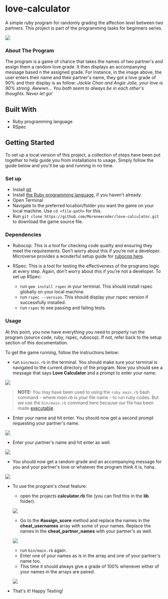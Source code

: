 # love-calculator
A simple ruby program for randomly grading the affection level between two partners. This project is part of the programming tasks for beginners series.

![](https://user-images.githubusercontent.com/38987207/110028621-c19c9280-7d33-11eb-8c86-39a5f5a615d8.png)

### About The Program
The program is a game of chance that takes the names of two partner's and assign them a random love grade. It then displays an accompanying message based n the assigned grade. For instance, in the image above, the user enters their name and their partner's name, they got a love grade of 90% and their display is as follow: *Jackie Chan and Angie Jolie, your love is 90% strong.
Awwwn... You both seem to always be in each other's thoughts. Never let go!*

## Built With

- Ruby programming language
- RSpec

## Getting Started

To set up a local version of this project, a collection of steps have been put together to help guide you from installations to usage. Simply follow the guide below and you'll be up and running in no time.

### Set up

- Install [git](https://git-scm.com/downloads)
- Install [the Ruby programming language](https://ruby-doc.org/downloads/), if you haven't already.
- Open Terminal
- Navigate to the preferred location/folder you want the game on your local machine. Use `cd <file-path>` for this.
- Run `git clone https://github.com/Moreneecoder/love-calculator.git` to download the game source file.

### Dependencies

- Rubocop: This is a tool for checking code quality and ensuring they meet the requirements. Don’t worry about this if you’re not a developer. Microverse provides a wonderful setup guide for [rubocop here](https://github.com/microverseinc/linters-config/tree/master/ruby).

- RSpec: This is a tool for testing the effectiveness of the programs logic at every step. Again, don’t worry about this if you’re not a developer. To set up RSpec:
  - run `gem install rspec` in your terminal. This should install rspec globally on your local machine.
  - run `rspec --version`. This should display your rspec version if successfully installed.
  - run `rspec` to see passing and failing tests.

### Usage

At this point, you now have everything you need to properly run the program (source code, ruby, rspec, rubocop). If not, refer back to the setup section of this documentation.

To get the game running, follow the instructions below:

- run `bin/main.rb` in the terminal. You should make sure your terminal is navigated to the current directory of the program. Now you should see a message that says **Love Calculator** and a prompt to enter your name.

![](https://user-images.githubusercontent.com/38987207/110050693-be65ce80-7d54-11eb-88df-d36fe6880ac6.png)

  > **NOTE:** You may have been used to using the `ruby main.rb` bash command - where *main.rb* is your file name - to run ruby codes. But we use the `bin/main.rb` command here because our file has been made [executable](https://commandercoriander.net/blog/2013/02/16/making-a-ruby-script-executable/).
 
- Enter your name and hit enter. You should now get a second prompt requesting your partner's name.

![](https://user-images.githubusercontent.com/38987207/110053021-d9d2d880-7d58-11eb-9f85-ae9ccf56cda8.png)

-  Enter your partner's name and hit enter as well.

![](https://user-images.githubusercontent.com/38987207/110052568-118d5080-7d58-11eb-96c0-0371a4201cf3.png)

- You should now get a random grade and an accompanying message for you and your partner's love or whatever the program think it is, haha.

![](https://user-images.githubusercontent.com/38987207/110053179-2e765380-7d59-11eb-8131-49f190510186.png)

- To use the program's cheat feature:
  - open the projects **calculator.rb** file (you can find this in the **lib** folder).
  
  ![](https://user-images.githubusercontent.com/38987207/110053636-15ba6d80-7d5a-11eb-972f-6454b5072304.png)
  
  - Go to the **#assign_score** method and replace the names in the **cheat_usernames** array with some of your names. Replace the names in the **cheat_partner_names** with your partner's as well.
  
  ![](https://user-images.githubusercontent.com/38987207/110054058-b6a92880-7d5a-11eb-979c-496a2b134dbc.png)
  
  - run `bin/main.rb` again.
  - Enter one of your names as is in the array and one of your partner's name too.
  - This time it should always give a grade of 100% whenever either of your names in the arrays are paired.
  
  ![](https://user-images.githubusercontent.com/38987207/110054267-19022900-7d5b-11eb-8ad4-2c3e7df68f68.png)
  
 - That's it! Happy Testing!
